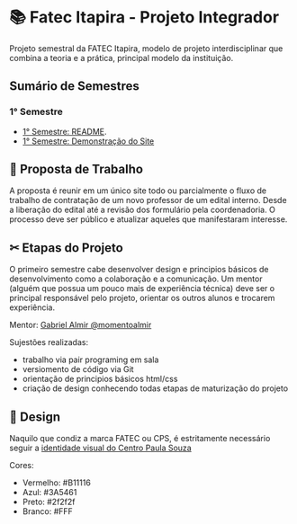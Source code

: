 # 📚 Fatec Itapira - Projeto Integrador

Projeto semestral da FATEC Itapira, modelo de projeto interdisciplinar
que combina a teoria e a prática, principal modelo da instituição.

## Sumário de Semestres

### 1° Semestre

- [1° Semestre: README](./1-semestre/README.md).
- [1° Semestre: Demonstração do Site](https://tiagokblo.github.io/fatec-pi/1-semestre/)


## 💭 Proposta de Trabalho

A proposta é reunir em um único site todo ou parcialmente
o fluxo de trabalho de contratação de um novo professor de um edital interno.
Desde a liberação do edital até a revisão dos formulário pela coordenadoria.
O processo deve ser público e atualizar aqueles que manifestaram interesse.

## ✂ Etapas do Projeto

O primeiro semestre cabe desenvolver design e principios básicos de desenvolvimento como a colaboração e a comunicação.
Um mentor (alguém que possua um pouco mais de experiência técnica) deve ser o principal
responsável pelo projeto, orientar os outros alunos e trocarem experiência.

Mentor: [Gabriel Almir @momentoalmir](https://github.com/momentoalmir)

Sujestões realizadas:

- trabalho via pair programing em sala
- versiomento de código via Git
- orientação de principios básicos html/css
- criação de design conhecendo todas etapas de maturização do projeto

## 🎨 Design

Naquilo que condiz a marca FATEC ou CPS, é estritamente necessário seguir
a [identidade visual do Centro Paula Souza](https://bkpsitecpsnew.blob.core.windows.net/uploadsitecps/sites/1/2022/05/manual_centro_paula_souza_gestao2019_atualizado_mes05.pdf)

Cores:

- Vermelho: #B11116
- Azul: #3A5461
- Preto: #2f2f2f
- Branco: #FFF

